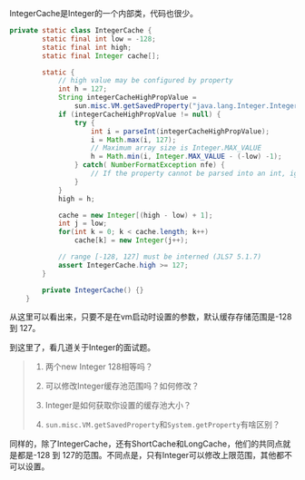 IntegerCache是Integer的一个内部类，代码也很少。

```java
private static class IntegerCache {
        static final int low = -128;
        static final int high;
        static final Integer cache[];

        static {
            // high value may be configured by property
            int h = 127;
            String integerCacheHighPropValue =
                sun.misc.VM.getSavedProperty("java.lang.Integer.IntegerCache.high");
            if (integerCacheHighPropValue != null) {
                try {
                    int i = parseInt(integerCacheHighPropValue);
                    i = Math.max(i, 127);
                    // Maximum array size is Integer.MAX_VALUE
                    h = Math.min(i, Integer.MAX_VALUE - (-low) -1);
                } catch( NumberFormatException nfe) {
                    // If the property cannot be parsed into an int, ignore it.
                }
            }
            high = h;

            cache = new Integer[(high - low) + 1];
            int j = low;
            for(int k = 0; k < cache.length; k++)
                cache[k] = new Integer(j++);

            // range [-128, 127] must be interned (JLS7 5.1.7)
            assert IntegerCache.high >= 127;
        }

        private IntegerCache() {}
    }
```

从这里可以看出来，只要不是在vm启动时设置的参数，默认缓存存储范围是-128 到 127。



到这里了，看几道关于Integer的面试题。

> 1. 两个new Integer 128相等吗？
> 
> 2. 可以修改Integer缓存池范围吗？如何修改？
> 
> 3. Integer是如何获取你设置的缓存池大小？
> 
> 4. `sun.misc.VM.getSavedProperty`和`System.getProperty`有啥区别？



同样的，除了IntegerCache，还有ShortCache和LongCache，他们的共同点就是都是-128 到 127的范围。不同点是，只有Integer可以修改上限范围，其他都不可以设置。
